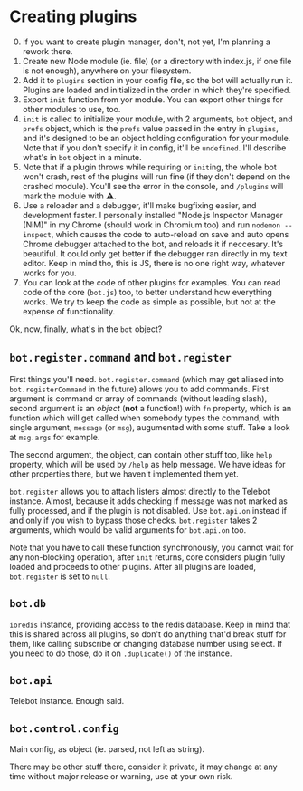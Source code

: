 # Creating plugins

0. If you want to create plugin manager, don't, not yet, I'm planning a rework there.
1. Create new Node module (ie. file) (or a directory with index.js, if one file is not enough), anywhere on your filesystem.
2. Add it to `plugins` section in your config file, so the bot will actually run it. Plugins are loaded and initialized in the order in which they're specified.
3. Export `init` function from yor module. You can export other things for other modules to use, too.
4. `init` is called to initialize your module, with 2 arguments, `bot` object, and `prefs` object, which is the `prefs` value passed in the entry in `plugins`, and it's designed to be an object holding configuration for your module. Note that if you don't specify it in config, it'll be `undefined`. I'll describe what's in `bot` object in a minute.
5. Note that if a plugin throws while requiring or `init`ing, the whole bot won't crash, rest of the plugins will run fine (if they don't depend on the crashed module). You'll see the error in the console, and `/plugins` will mark the module with ⚠️.
6. Use a reloader and a debugger, it'll make bugfixing easier, and development faster. I personally installed "Node.js Inspector Manager (NiM)" in my Chrome (should work in Chromium too) and run  `nodemon --inspect`, which causes the code to auto-reload on save and auto opens Chrome debugger attached to the bot, and reloads it if neccesary. It's beautiful. It could only get better if the debugger ran directly in my text editor. Keep in mind tho, this is JS, there is no one right way, whatever works for you.
7. You can look at the code of other plugins for examples. You can read code of the core (`bot.js`) too, to better understand how everything works. We try to keep the code as simple as possible, but not at the expense of functionality.

Ok, now, finally, what's in the `bot` object?

## `bot.register.command` and `bot.register`

First things you'll need. `bot.register.command` (which may get aliased into `bot.registerCommand` in the future) allows you to add commands. First argument is command or array of commands (without leading slash), second argument is an *object* (**not** a function!) with `fn` property, which is an function which will get called when somebody types the command, with single argument, `message` (or `msg`), augumented with some stuff. Take a look at `msg.args` for example.

The second argument, the object, can contain other stuff too, like `help` property, which will be used by `/help` as help message. We have ideas for other properties there, but we haven't implemented them yet.

`bot.register` allows you to attach listers almost directly to the Telebot instance. Almost, because it adds checking if message was not marked as fully processed, and if the plugin is not disabled. Use `bot.api.on` instead if and only if you wish to bypass those checks. `bot.register` takes 2 arguments, which would be valid arguments for `bot.api.on` too.

Note that you have to call these function synchronously, you cannot wait for any non-blocking operation, after `init` returns, core considers plugin fully loaded and proceeds to other plugins. After all plugins are loaded, `bot.register` is set to `null`.

## `bot.db`

`ioredis` instance, providing access to the redis database. Keep in mind that this is shared across all plugins, so don't do anything that'd break stuff for them, like calling subscribe or changing database number using select. If you need to do those, do it on `.duplicate()` of the instance.

## `bot.api`

Telebot instance. Enough said.

## `bot.control.config`

Main config, as object (ie. parsed, not left as string).

There may be other stuff there, consider it private, it may change at any time without major release or warning, use at your own risk.
